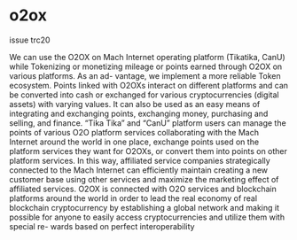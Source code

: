 # o2ox
issue trc20

We can use the O2OX on Mach Internet operating platform (Tikatika, CanU)
while Tokenizing or monetizing mileage or points earned through O2OX on
various platforms. As an ad- vantage, we implement a more reliable Token
ecosystem.
Points linked with O2OXs interact on different platforms and can be converted
into cash or exchanged for various cryptocurrencies (digital assets) with
varying values. It can also be used as an easy means of integrating and
exchanging points, exchanging money, purchasing and selling, and finance.
“Tika Tika” and “CanU” platform users can manage the points of various O2O
platform services collaborating with the Mach Internet around the world in one
place, exchange points used on the platform services they want for O2OXs, or
convert them into points on other platform services. In this way, affiliated
service companies strategically connected to the Mach Internet can efficiently
maintain creating a new customer base using other services and maximize the
marketing effect of affiliated services.
O2OX is connected with O2O services and blockchain platforms around the
world in order to lead the real economy of real blockchain cryptocurrency by
establishing a global network and making it possible for anyone to easily
access cryptocurrencies and utilize them with special re- wards based on
perfect interoperability

